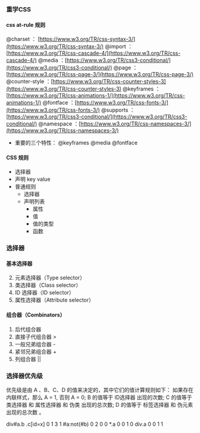 
### 重学CSS


#### css at-rule 规则

@charset ： [https://www.w3.org/TR/css-syntax-3/](https://www.w3.org/TR/css-syntax-3/)
@import ：[https://www.w3.org/TR/css-cascade-4/](https://www.w3.org/TR/css-cascade-4/)
@media ：[https://www.w3.org/TR/css3-conditional/](https://www.w3.org/TR/css3-conditional/)
@page ： [https://www.w3.org/TR/css-page-3/](https://www.w3.org/TR/css-page-3/)
@counter-style ：[https://www.w3.org/TR/css-counter-styles-3](https://www.w3.org/TR/css-counter-styles-3)
@keyframes ：[https://www.w3.org/TR/css-animations-1/](https://www.w3.org/TR/css-animations-1/)
@fontface ：[https://www.w3.org/TR/css-fonts-3/](https://www.w3.org/TR/css-fonts-3/)
@supports ：[https://www.w3.org/TR/css3-conditional/](https://www.w3.org/TR/css3-conditional/)
@namespace ：[https://www.w3.org/TR/css-namespaces-3/](https://www.w3.org/TR/css-namespaces-3/)

* 重要的三个特性：
@keyframes
@media
@fontface


#### CSS 规则

* 选择器
* 声明
    key
    value
* 普通规则
  * 选择器
  * 声明列表
    - 属性
    - 值
    - 值的类型
    - 函数


### 选择器

####  基本选择器
2. 元素选择器（Type selector）
3. 类选择器（Class selector）
4. ID 选择器（ID selector）
5. 属性选择器（Attribute selector）

#### 组合器（Combinators）
1. 后代组合器 
2. 直接子代组合器 >
3. 一般兄弟组合器 -
4. 紧邻兄弟组合器 +
5. 列组合器  ||

### 选择器优先级
优先级是由 A 、B、C、D 的值来决定的，其中它们的值计算规则如下：
如果存在内联样式，那么 A = 1, 否则 A = 0;
B 的值等于 ID选择器 出现的次数;
C 的值等于 类选择器 和 属性选择器 和 伪类 出现的总次数;
D 的值等于 标签选择器 和 伪元素 出现的总次数 。

div#a.b .c[id=x] 0 1 3 1 
#a:not(#b) 0 2 0 0 
*.a 0 0 1 0 
div.a 0 0 1 1
